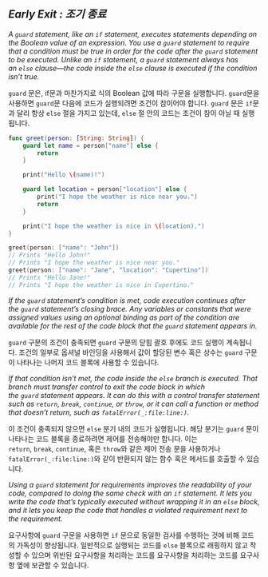 ## *Early Exit : 조기 종료*

*A `guard` statement, like an `if` statement, executes statements depending on the Boolean value of an expression. You use a `guard` statement to require that a condition must be true in order for the code after the `guard` statement to be executed. Unlike an `if` statement, a `guard` statement always has an `else` clause—the code inside the `else` clause is executed if the condition isn’t true.*

`guard` 문은, if문과 마찬가지로 식의 Boolean 값에 따라 구문을 실행합니다. `guard`문을 사용하면 `guard`문 다음에 코드가 실행되려면 조건이 참이어야 합니다. `guard` 문은 `if`문과 달리 항상 `else` 절을 가지고 있는데, `else` 절 안의 코드는 조건이 참이 아닐 때 실행됩니다.

```swift
func greet(person: [String: String]) {
    guard let name = person["name"] else {
        return
    }

    print("Hello \(name)!")

    guard let location = person["location"] else {
        print("I hope the weather is nice near you.")
        return
    }

    print("I hope the weather is nice in \(location).")
}

greet(person: ["name": "John"])
// Prints "Hello John!"
// Prints "I hope the weather is nice near you."
greet(person: ["name": "Jane", "location": "Cupertino"])
// Prints "Hello Jane!"
// Prints "I hope the weather is nice in Cupertino."
```

*If the `guard` statement’s condition is met, code execution continues after the `guard` statement’s closing brace. Any variables or constants that were assigned values using an optional binding as part of the condition are available for the rest of the code block that the `guard` statement appears in.*

`guard` 구문의 조건이 충족되면 `guard` 구문의 닫힘 괄호 후에도 코드 실행이 계속됩니다. 조건의 일부로 옵셔널 바인딩을 사용해서 값이 할당된 변수 혹은 상수는 `guard` 구문이 나타나는 나머지 코드 블록에 사용할 수 있습니다.

*If that condition isn’t met, the code inside the `else` branch is executed. That branch must transfer control to exit the code block in which the `guard` statement appears. It can do this with a control transfer statement such as `return`, `break`, `continue`, or `throw`, or it can call a function or method that doesn’t return, such as `fatalError(_:file:line:)`.*

이 조건이 충족되지 않으면 `else` 분기 내의 코드가 실행됩니다. 해당 분기는 `guard` 문이 나타나는 코드 블록을 종료하려면 제어를 전송해야만 합니다. 이는 `return`, `break`, `continue`, 혹은 `throw`와 같은 제어 전송 문을 사용하거나 `fatalError(_:file:line:)`와 같이 반환되지 않는 함수 혹은 메서드를 호출할 수 있습니다.

*Using a `guard` statement for requirements improves the readability of your code, compared to doing the same check with an `if` statement. It lets you write the code that’s typically executed without wrapping it in an `else` block, and it lets you keep the code that handles a violated requirement next to the requirement.*

요구사항에 `guard` 구문을 사용하면 `if` 문으로 동일한 검사를 수행하는 것에 비해 코드의 가독성이 향상됩니다. 일반적으로 실행되는 코드를 `else` 블록으로 래핑하지 않고 작성할 수 있으며 위반된 요구사항을 처리하는 코드를 요구사항을 처리하는 코드를 요구사항 옆에 보관할 수 있습니다.
